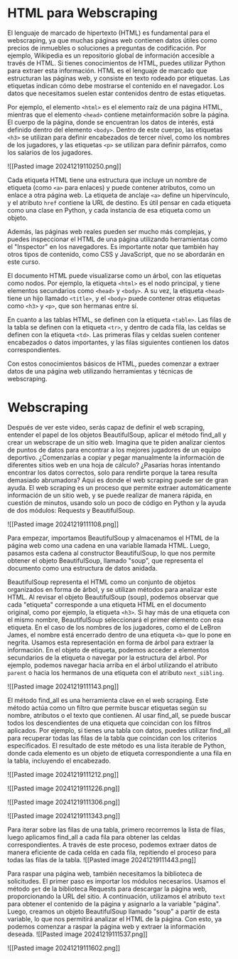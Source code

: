 
# HTML para Webscraping



El lenguaje de marcado de hipertexto (HTML) es fundamental para el webscraping, ya que muchas páginas web contienen datos útiles como precios de inmuebles o soluciones a preguntas de codificación. Por ejemplo, Wikipedia es un repositorio global de información accesible a través de HTML. Si tienes conocimientos de HTML, puedes utilizar Python para extraer esta información. HTML es el lenguaje de marcado que estructuran las páginas web, y consiste en texto rodeado por etiquetas. Las etiquetas indican cómo debe mostrarse el contenido en el navegador. Los datos que necesitamos suelen estar contenidos dentro de estas etiquetas.

Por ejemplo, el elemento `<html>` es el elemento raíz de una página HTML, mientras que el elemento `<head>` contiene metainformación sobre la página. El cuerpo de la página, donde se encuentran los datos de interés, está definido dentro del elemento `<body>`. Dentro de este cuerpo, las etiquetas `<h3>` se utilizan para definir encabezados de tercer nivel, como los nombres de los jugadores, y las etiquetas `<p>` se utilizan para definir párrafos, como los salarios de los jugadores.

![[Pasted image 20241219110250.png]]



Cada etiqueta HTML tiene una estructura que incluye un nombre de etiqueta (como `<a>` para enlaces) y puede contener atributos, como un enlace a otra página web. La etiqueta de anclaje `<a>` define un hipervínculo, y el atributo `href` contiene la URL de destino. Es útil pensar en cada etiqueta como una clase en Python, y cada instancia de esa etiqueta como un objeto.

Además, las páginas web reales pueden ser mucho más complejas, y puedes inspeccionar el HTML de una página utilizando herramientas como el "Inspector" en los navegadores. Es importante notar que también hay otros tipos de contenido, como CSS y JavaScript, que no se abordarán en este curso.

El documento HTML puede visualizarse como un árbol, con las etiquetas como nodos. Por ejemplo, la etiqueta `<html>` es el nodo principal, y tiene elementos secundarios como `<head>` y `<body>`. A su vez, la etiqueta `<head>` tiene un hijo llamado `<title>`, y el `<body>` puede contener otras etiquetas como `<h3>` y `<p>`, que son hermanas entre sí.

En cuanto a las tablas HTML, se definen con la etiqueta `<table>`. Las filas de la tabla se definen con la etiqueta `<tr>`, y dentro de cada fila, las celdas se definen con la etiqueta `<td>`. Las primeras filas y celdas suelen contener encabezados o datos importantes, y las filas siguientes contienen los datos correspondientes.

Con estos conocimientos básicos de HTML, puedes comenzar a extraer datos de una página web utilizando herramientas y técnicas de webscraping.


# Webscraping

Después de ver este video, serás capaz de definir el web scraping, entender el papel de los objetos BeautifulSoup, aplicar el método find_all y crear un webscrape de un sitio web. Imagina que te piden analizar cientos de puntos de datos para encontrar a los mejores jugadores de un equipo deportivo. ¿Comenzarías a copiar y pegar manualmente la información de diferentes sitios web en una hoja de cálculo? ¿Pasarías horas intentando encontrar los datos correctos, solo para rendirte porque la tarea resulta demasiado abrumadora? Aquí es donde el web scraping puede ser de gran ayuda. El web scraping es un proceso que permite extraer automáticamente información de un sitio web, y se puede realizar de manera rápida, en cuestión de minutos, usando solo un poco de código en Python y la ayuda de dos módulos: Requests y BeautifulSoup.


![[Pasted image 20241219111108.png]]



Para empezar, importamos BeautifulSoup y almacenamos el HTML de la página web como una cadena en una variable llamada HTML. Luego, pasamos esta cadena al constructor BeautifulSoup, lo que nos permite obtener el objeto BeautifulSoup, llamado "soup", que representa el documento como una estructura de datos anidada.

BeautifulSoup representa el HTML como un conjunto de objetos organizados en forma de árbol, y se utilizan métodos para analizar este HTML. Al revisar el objeto BeautifulSoup (soup), podemos observar que cada "etiqueta" corresponde a una etiqueta HTML en el documento original, como por ejemplo, la etiqueta `<h3>`. Si hay más de una etiqueta con el mismo nombre, BeautifulSoup seleccionará el primer elemento con esa etiqueta. En el caso de los nombres de los jugadores, como el de LeBron James, el nombre está encerrado dentro de una etiqueta `<b>` que lo pone en negrita. Usamos esta representación en forma de árbol para extraer la información. En el objeto de etiqueta, podemos acceder a elementos secundarios de la etiqueta o navegar por la estructura del árbol. Por ejemplo, podemos navegar hacia arriba en el árbol utilizando el atributo `parent` o hacia los hermanos de una etiqueta con el atributo `next_sibling`.


![[Pasted image 20241219111143.png]]


El método find_all es una herramienta clave en el web scraping. Este método actúa como un filtro que permite buscar etiquetas según su nombre, atributos o el texto que contienen. Al usar find_all, se puede buscar todos los descendientes de una etiqueta que coincidan con los filtros aplicados. Por ejemplo, si tienes una tabla con datos, puedes utilizar find_all para recuperar todas las filas de la tabla que coincidan con los criterios especificados. El resultado de este método es una lista iterable de Python, donde cada elemento es un objeto de etiqueta correspondiente a una fila en la tabla, incluyendo el encabezado.

![[Pasted image 20241219111212.png]]

![[Pasted image 20241219111226.png]]


![[Pasted image 20241219111306.png]]


![[Pasted image 20241219111343.png]]



Para iterar sobre las filas de una tabla, primero recorremos la lista de filas, luego aplicamos find_all a cada fila para obtener las celdas correspondientes. A través de este proceso, podemos extraer datos de manera eficiente de cada celda en cada fila, repitiendo el proceso para todas las filas de la tabla.
![[Pasted image 20241219111443.png]]



Para raspar una página web, también necesitamos la biblioteca de solicitudes. El primer paso es importar los módulos necesarios. Usamos el método `get` de la biblioteca Requests para descargar la página web, proporcionando la URL del sitio. A continuación, utilizamos el atributo `text` para obtener el contenido de la página y asignarlo a la variable "página". Luego, creamos un objeto BeautifulSoup llamado "soup" a partir de esta variable, lo que nos permitirá analizar el HTML de la página. Con esto, ya podemos comenzar a raspar la página web y extraer la información deseada.
![[Pasted image 20241219111537.png]]

![[Pasted image 20241219111602.png]]


